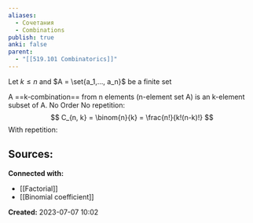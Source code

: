 ```yaml
---
aliases:
  - Сочетания
  - Combinations
publish: true
anki: false
parent:
  - "[[519.101 Combinatorics]]"
---
```

Let $k \leq n$  and $A = \set{a_1,..., a_n}$ be a finite set

A ==k-combination== from n elements (n-element set A) is an k-element subset of A. 
No Order
No repetition:
$$
C_{n, k} = \binom{n}{k} = \frac{n!}{k!(n-k)!}
$$
With repetition:






**Sources:**
- 


**Connected with:**
- [[Factorial]]
- [[Binomial coefficient]]



**Created:** 2023-07-07 10:02